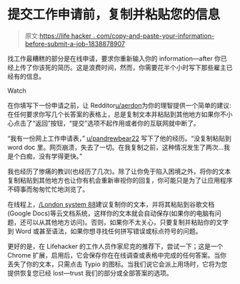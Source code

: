 # 提交工作申请前，复制并粘贴您的信息

> 原文:[https://life hacker . com/copy-and-paste-your-information-before-submit-a-job-1838878907](https://lifehacker.com/copy-and-paste-your-information-before-submitting-a-job-1838878907)

找工作最糟糕的部分是在线申请，要求你重新输入你的 information⁠—after 你已经上传了你该死的简历。这是浪费时间，然而，你需要花半个小时写下那些雇主已经有的信息。

Watch

在你填写下一份申请之前，让 Redditor[u/aerdon](https://old.reddit.com/r/LifeProTips/comments/dehoww/lpt_before_submitting_an_online_form_where_youve/)为你的理智提供一个简单的建议:在任何要求你写几个长答案的表格上，总是复制文本并粘贴到其他地方如果你不小心点击了“返回”按钮，“提交”选项不起作用或者你的互联网就中断了。

“我有一份网上工作申请表，” [u/pandrewbear22](https://old.reddit.com/r/LifeProTips/comments/dehoww/lpt_before_submitting_an_online_form_where_youve/f2v50je/) 写下了他的经历。“没复制粘贴到 word doc 里。网页崩溃，失去了一切。在我复制之前，这种情况发生了两次...我是个白痴，没有学得更快。”

我也经历了惨痛的教训(也经历了几次)。除了让你免于陷入困境之外，将你的文本复制粘贴到其他地方也让你有机会重新审视你的回复，你可能只是为了让应用程序不碍事而匆匆忙忙地浏览了。

在线程上，[/London system 88](https://old.reddit.com/r/LifeProTips/comments/dehoww/lpt_before_submitting_an_online_form_where_youve/f2v7pqe/)建议复制你的文本，并将其粘贴到谷歌文档(Google Docs)等云文档系统，这样你的文本就会自动保存(如果你的电脑有问题，还可以从其他地方访问)。否则，如果你不太关心，只要复制并粘贴你的文字到 Word 或甚至语法，如果你想寻找任何拼写错误或标点符号的问题。

更好的是，在 Lifehacker 的工作人员作家尼克的推荐下，尝试一下；这是一个 Chrome 扩展，启用后，它会保存你在在线调查或表格中完成的任何答案。当你丢失了你的文本，只需点击 Typio 的图标。当我们说它会派上用场时，它将为您提供恢复您已经 lost⁠—trust 我们的部分或全部答案的选项。